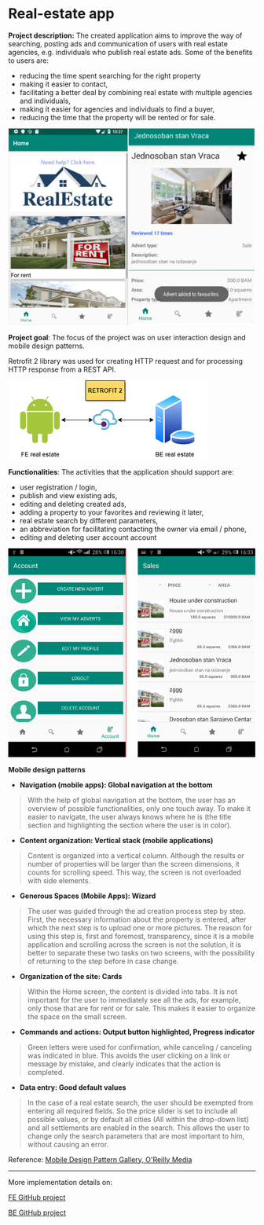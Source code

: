 # Real-estate app

**Project description:** The created application aims to improve the way of searching, posting ads and communication of users with real estate agencies, e.g. individuals who publish real estate ads.
Some of the benefits to users are: 
- reducing the time spent searching for the right property
- making it easier to contact, 
- facilitating a better deal by combining real estate with multiple agencies and individuals, 
- making it easier for agencies and individuals to find a buyer,
- reducing the time that the property will be rented or for sale. 

![Real estate](/images/real_estate_combined.jpg)

**Project goal**: The focus of the project was on user interaction design and mobile design patterns.

Retrofit 2 library was used for creating HTTP request and for processing HTTP response from a REST API.

![Real estate](/images/retrofit.png)

**Functionalities**:
The activities that the application should support are:
- user registration / login,
- publish and view existing ads,
- editing and deleting created ads,
- adding a property to your favorites and reviewing it later,
- real estate search by different parameters,
- an abbreviation for facilitating contacting the owner via email / phone,
- editing and deleting user account account

![Real estate](/images/menucombined.PNG)

**Mobile design patterns**
- **Navigation (mobile apps): Global navigation at the bottom**
> With the help of global navigation at the bottom, the user has an overview of possible functionalities, only one touch away. To make it easier to navigate, the user always knows where he is (the title section and highlighting the section where the user is in color).
- **Content organization: Vertical stack (mobile applications)**
> Content is organized into a vertical column. Although the results or number of properties will be larger than the screen dimensions, it counts for scrolling speed. This way, the screen is not overloaded with side elements.
- **Generous Spaces (Mobile Apps): Wizard**
> The user was guided through the ad creation process step by step. First, the necessary information about the property is entered, after which the next step is to upload one or more pictures. The reason for using this step is, first and foremost, transparency, since it is a mobile application and scrolling across the screen is not the solution, it is better to separate these two tasks on two screens, with the possibility of returning to the step before in case change.
- **Organization of the site: Cards**
> Within the Home screen, the content is divided into tabs. It is not important for the user to immediately see all the ads, for example, only those that are for rent or for sale. This makes it easier to organize the space on the small screen.
- **Commands and actions: Output button highlighted, Progress indicator**
> Green letters were used for confirmation, while canceling / canceling was indicated in blue. This avoids the user clicking on a link or message by mistake, and clearly indicates that the action is completed.
- **Data entry: Good default values**
> In the case of a real estate search, the user should be exempted from entering all required fields. So the price slider is set to include all possible values, or by default all cities (All within the drop-down list) and all settlements are enabled in the search. This allows the user to change only the search parameters that are most important to him, without causing an error.

Reference: [Mobile Design Pattern Gallery, O'Reilly Media](http://shop.oreilly.com/product/0636920029311.do)

---
More implementation details on:

[FE GitHub project](https://github.com/vildanap/real_estate)

[BE GitHub project](https://github.com/vildanap/realestateBE)
